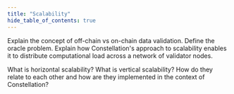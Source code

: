 ```yaml
---
title: "Scalability"
hide_table_of_contents: true
---
```


<head>
  <title>Horizontal & Vertical Scaling</title>
  <meta
    name="description"
    content="Lorem ipsum"
  />
</head>

Explain the concept of off-chain vs on-chain data validation. Define the oracle problem. Explain how Constellation's approach to scalability enables it to distribute computational load across a network of validator nodes.

What is horizontal scalability? What is vertical scalability? How do they relate to each other and how are they implemented in the context of Constellation?